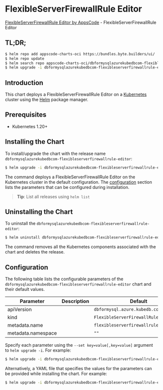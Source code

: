 # FlexibleServerFirewallRule Editor

[FlexibleServerFirewallRule Editor by AppsCode](https://appscode.com) - FlexibleServerFirewallRule Editor

## TL;DR;

```bash
$ helm repo add appscode-charts-oci https://bundles.byte.builders/ui/
$ helm repo update
$ helm search repo appscode-charts-oci/dbformysqlazurekubedbcom-flexibleserverfirewallrule-editor --version=v0.6.0
$ helm upgrade -i dbformysqlazurekubedbcom-flexibleserverfirewallrule-editor appscode-charts-oci/dbformysqlazurekubedbcom-flexibleserverfirewallrule-editor -n default --create-namespace --version=v0.6.0
```

## Introduction

This chart deploys a FlexibleServerFirewallRule Editor on a [Kubernetes](http://kubernetes.io) cluster using the [Helm](https://helm.sh) package manager.

## Prerequisites

- Kubernetes 1.20+

## Installing the Chart

To install/upgrade the chart with the release name `dbformysqlazurekubedbcom-flexibleserverfirewallrule-editor`:

```bash
$ helm upgrade -i dbformysqlazurekubedbcom-flexibleserverfirewallrule-editor appscode-charts-oci/dbformysqlazurekubedbcom-flexibleserverfirewallrule-editor -n default --create-namespace --version=v0.6.0
```

The command deploys a FlexibleServerFirewallRule Editor on the Kubernetes cluster in the default configuration. The [configuration](#configuration) section lists the parameters that can be configured during installation.

> **Tip**: List all releases using `helm list`

## Uninstalling the Chart

To uninstall the `dbformysqlazurekubedbcom-flexibleserverfirewallrule-editor`:

```bash
$ helm uninstall dbformysqlazurekubedbcom-flexibleserverfirewallrule-editor -n default
```

The command removes all the Kubernetes components associated with the chart and deletes the release.

## Configuration

The following table lists the configurable parameters of the `dbformysqlazurekubedbcom-flexibleserverfirewallrule-editor` chart and their default values.

|     Parameter      | Description |                      Default                      |
|--------------------|-------------|---------------------------------------------------|
| apiVersion         |             | <code>dbformysql.azure.kubedb.com/v1alpha1</code> |
| kind               |             | <code>FlexibleServerFirewallRule</code>           |
| metadata.name      |             | <code>flexibleserverfirewallrule</code>           |
| metadata.namespace |             | <code>""</code>                                   |


Specify each parameter using the `--set key=value[,key=value]` argument to `helm upgrade -i`. For example:

```bash
$ helm upgrade -i dbformysqlazurekubedbcom-flexibleserverfirewallrule-editor appscode-charts-oci/dbformysqlazurekubedbcom-flexibleserverfirewallrule-editor -n default --create-namespace --version=v0.6.0 --set apiVersion=dbformysql.azure.kubedb.com/v1alpha1
```

Alternatively, a YAML file that specifies the values for the parameters can be provided while
installing the chart. For example:

```bash
$ helm upgrade -i dbformysqlazurekubedbcom-flexibleserverfirewallrule-editor appscode-charts-oci/dbformysqlazurekubedbcom-flexibleserverfirewallrule-editor -n default --create-namespace --version=v0.6.0 --values values.yaml
```
